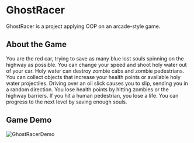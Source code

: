 # GhostRacer

GhostRacer is a project applying OOP on an arcade-style game.

## About the Game
You are the red car, trying to save as many blue lost souls spinning on the highway as possible. You can change your speed and shoot holy water out of your car. Holy water can destroy zombie cabs and zombie pedestrians. You can collect objects that increase your health points or available holy water projectiles. Driving over an oil slick causes you to slip, sending you in a random direction. You lose health points by hitting zombies or the highway barriers. If you hit a human pedestrian, you lose a life. You can progress to the next level by saving enough souls.

## Game Demo
![GhostRacerDemo](https://user-images.githubusercontent.com/79350777/189763151-b4faaf6e-fcdf-419f-9437-7120610f5f92.gif)
